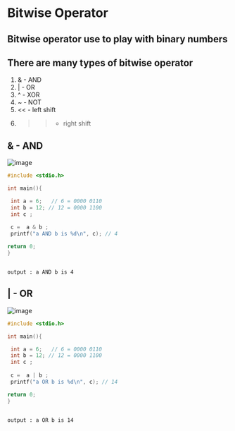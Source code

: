 # Bitwise Operator

## Bitwise operator use to play with binary numbers

## There are many types of bitwise operator

1. & - AND
1. | - OR
1. ^ - XOR
1. ~ - NOT
1. << - left shift
1. >> - right shift

## & - AND

![image](https://github.com/asem-hamid/learn-c/assets/155321064/a5e8550a-ddb3-4794-86b3-90622a830291)

```c
#include <stdio.h>

int main(){

 int a = 6;   // 6 = 0000 0110
 int b = 12; // 12 = 0000 1100
 int c ;
 
 c =  a & b ;
 printf("a AND b is %d\n", c); // 4

return 0;
}
```

```

output : a AND b is 4

```

## |  - OR

![image](https://github.com/asem-hamid/learn-c/assets/155321064/330bb0e8-ded2-49c3-8b44-969289c52c2e)

```c
#include <stdio.h>

int main(){

 int a = 6;   // 6 = 0000 0110
 int b = 12; // 12 = 0000 1100
 int c ;
 
 c =  a | b ;
 printf("a OR b is %d\n", c); // 14

return 0;
}
```

```

output : a OR b is 14

```
